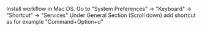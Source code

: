 Install workflow in Mac OS.
Go to "System Preferences" -> "Keyboard" -> "Shortcut" -> "Services"
Under General Section (Scroll down) add shortcut as for example "Command+Option+u"